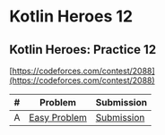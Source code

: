# Kotlin Heroes 12

## Kotlin Heroes: Practice 12
[https://codeforces.com/contest/2088](https://codeforces.com/contest/2088)

| # | Problem                                                       | Submission                                   |
|---|---------------------------------------------------------------|----------------------------------------------|
| A | [Easy Problem](https://codeforces.com/contest/2088/problem/A) | [Submission](src/main/kotlin/Practice12a.kt) |
